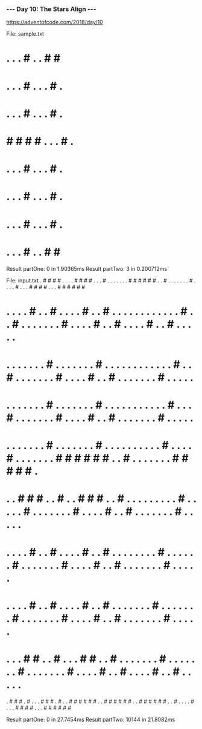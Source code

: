 ### --- Day 10: The Stars Align --- ###
https://adventofcode.com/2018/day/10


File: sample.txt
# . . . # . . # # #
# . . . # . . . # .
# . . . # . . . # .
# # # # # . . . # .
# . . . # . . . # .
# . . . # . . . # .
# . . . # . . . # .
# . . . # . . # # #

Result partOne: 0 in 1.90365ms
Result partTwo: 3 in 0.200712ms

File: input.txt
. # # # # . . . . # # # # . . . # . . . . . . . # # # # # # . . # . . . . . . . # . . . . # . . . # # # # . . . # # # # # #
# . . . . # . . # . . . . # . . # . . . . . . . . . . . . # . . # . . . . . . . # . . . . # . . # . . . . # . . # . . . . .
# . . . . . . . # . . . . . . . # . . . . . . . . . . . . # . . # . . . . . . . # . . . . # . . # . . . . . . . # . . . . .
# . . . . . . . # . . . . . . . # . . . . . . . . . . . # . . . # . . . . . . . # . . . . # . . # . . . . . . . # . . . . .
# . . . . . . . # . . . . . . . # . . . . . . . . . . # . . . . # . . . . . . . # # # # # # . . # . . . . . . . # # # # # .
# . . # # # . . # . . # # # . . # . . . . . . . . . # . . . . . # . . . . . . . # . . . . # . . # . . . . . . . # . . . . .
# . . . . # . . # . . . . # . . # . . . . . . . . # . . . . . . # . . . . . . . # . . . . # . . # . . . . . . . # . . . . .
# . . . . # . . # . . . . # . . # . . . . . . . # . . . . . . . # . . . . . . . # . . . . # . . # . . . . . . . # . . . . .
# . . . # # . . # . . . # # . . # . . . . . . . # . . . . . . . # . . . . . . . # . . . . # . . # . . . . # . . # . . . . .
. # # # . # . . . # # # . # . . # # # # # # . . # # # # # # . . # # # # # # . . # . . . . # . . . # # # # . . . # # # # # #

Result partOne: 0 in 27.7454ms
Result partTwo: 10144 in 21.8082ms
